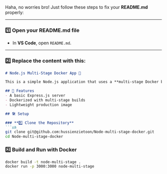 Haha, no worries bro! Just follow these steps to fix your **README.md** properly:

---

### **1️⃣ Open your README.md file**  
- In **VS Code**, open `README.md`.

---

### **2️⃣ Replace the content with this:**  

```md
# Node.js Multi-Stage Docker App 🚀

This is a simple Node.js application that uses a **multi-stage Docker build** for optimization.

## 📌 Features
- A basic Express.js server
- Dockerized with multi-stage builds
- Lightweight production image

## 🛠 Setup

### **1️⃣ Clone the Repository**
```sh
git clone git@github.com:hussienzietoon/Node-multi-stage-docker.git
cd Node-multi-stage-docker
```

### **2️⃣ Build and Run with Docker**
```sh
docker build -t node-multi-stage .
docker run -p 3000:3000 node-multi-stage
```


